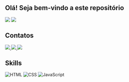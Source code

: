 ## Olá! Seja bem-vindo a este repositório

<div>
    <img src="https://github-readme-stats.vercel.app/api?username=wevertoncamposdev&show_icons=true&theme=discord_old_blurple">
    <img src="https://github-readme-stats.vercel.app/api/top-langs/?username=wevertoncamposdev&layout=compact&theme=discord_old_blurple">
</div>

## Contatos

<div>
    <a href="https://www.linkedin.com/in/wevertoncamposdev" target="_blank">
        <img src="https://img.shields.io/badge/LinkedIn-0077B5?style=for-the-badge&logo=linkedin&logoColor=white">
    </a>
    <a href="https://api.whatsapp.com/send?phone=5517992114611" target="_blank">
        <img src="https://img.shields.io/badge/WhatsApp-25D366?style=for-the-badge&logo=whatsapp&logoColor=white">
    </a>
    <a href="mailto:wevertoncamposdev@gmail.com" target="_blank">
        <img src="https://img.shields.io/badge/Gmail-D14836?style=for-the-badge&logo=gmail&logoColor=white">
    </a>
</div>

## Skills

![HTML](https://img.shields.io/badge/HTML-239120?style=for-the-badge&logo=html5&logoColor=white)
![CSS](https://img.shields.io/badge/CSS-239120?&style=for-the-badge&logo=css3&logoColor=white)
![JavaScript](https://img.shields.io/badge/JavaScript-F7DF1E?style=for-the-badge&logo=javascript&logoColor=black)

